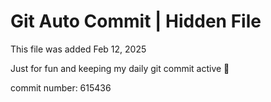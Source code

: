 # Git Auto Commit | Hidden File

This file was added Feb 12, 2025

Just for fun and keeping my daily git commit active 🤪

commit number: 615436
